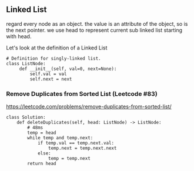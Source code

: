 
## Linked List

regard every node as an object. the value is an attribute of the object, so is the next pointer. we use head to represent current sub linked list starting with head.

Let's look at the definition of a Linked List

```python3
# Definition for singly-linked list.
class ListNode:
     def __init__(self, val=0, next=None):
         self.val = val
         self.next = next
```



### Remove Duplicates from Sorted List (Leetcode #83)
https://leetcode.com/problems/remove-duplicates-from-sorted-list/

```python3
class Solution:
    def deleteDuplicates(self, head: ListNode) -> ListNode:
        # 48ms
        temp = head
        while temp and temp.next:
            if temp.val == temp.next.val:
                temp.next = temp.next.next
            else:
                temp = temp.next
        return head
```
